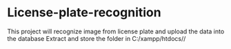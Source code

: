 # License-plate-recognition
This project will recognize image from license plate and upload the data into the database
Extract and store the folder in C:/xampp/htdocs/<foldername>/
